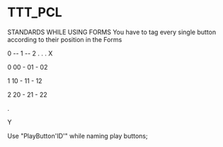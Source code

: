 # TTT_PCL

STANDARDS WHILE USING FORMS
You have to tag every single button according to their position in the Forms

   0 -- 1 -- 2 . . . X
     
0 00 - 01 - 02

1 10 - 11 - 12

2 20 - 21 - 22

.

Y

Use "PlayButton'ID'" while naming play buttons;
